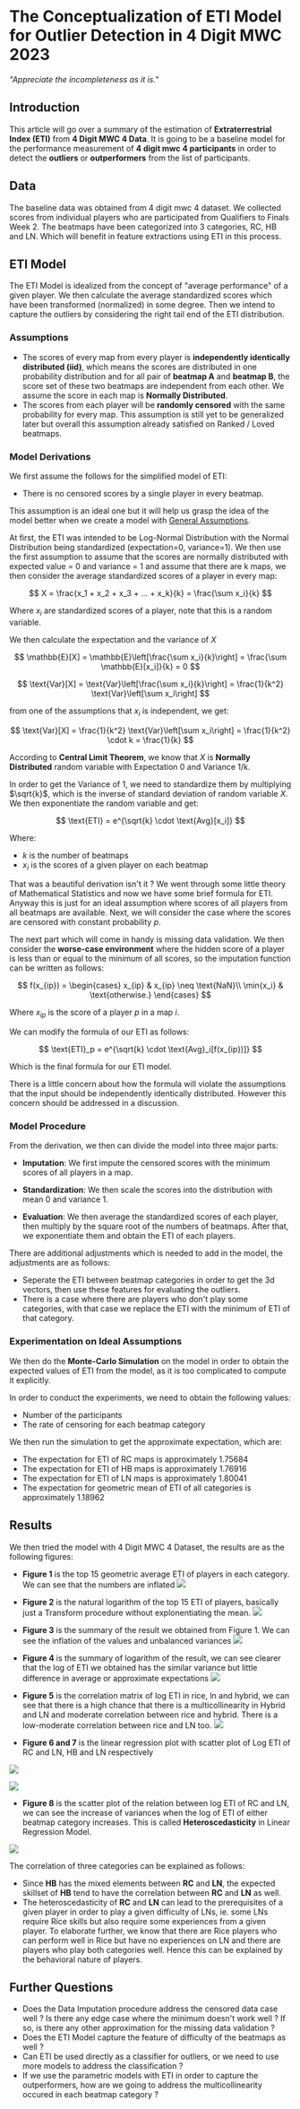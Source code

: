 # The Conceptualization of ETI Model for Outlier Detection in 4 Digit MWC 2023

*"Appreciate the incompleteness as it is."*

## Introduction

This article will go over a summary of the estimation of **Extraterrestrial Index (ETI)** from **4 Digit MWC 4 Data**. It is going to be a baseline model for the performance measurement of **4 digit mwc 4 participants** in order to detect the **outliers** or **outperformers** from the list of participants.

## Data

The baseline data was obtained from 4 digit mwc 4 dataset. We collected scores from individual players who are participated from Qualifiers to Finals Week 2. The beatmaps have been categorized into 3 categories, RC, HB and LN. Which will benefit in feature extractions using ETI in this process.

## ETI Model

The ETI Model is idealized from the concept of "average performance" of a given player. We then calculate the average standardized scores which have been transformed (normalized) in some degree. Then we intend to capture the outliers by considering the right tail end of the ETI distribution.

### Assumptions

- The scores of every map from every player is **independently identically distributed (iid)**, which means the scores are distributed in one probability distribution and for all pair of **beatmap A** and **beatmap B**, the score set of these two beatmaps are independent from each other. We assume the score in each map is **Normally Distributed**.
- The scores from each player will be **randomly censored** with the same probability for every map. This assumption is still yet to be generalized later but overall this assumption already satisfied on Ranked / Loved beatmaps.

### Model Derivations

We first assume the follows for the simplified model of ETI:

- There is no censored scores by a single player in every beatmap.

This assumption is an ideal one but it will help us grasp the idea of the model better when we create a model with [General Assumptions](#assumptions).

At first, the ETI was intended to be Log-Normal Distribution with the Normal Distribution being standardized (expectation=0, variance=1). We then use the first assumption to assume that the scores are normally distributed with expected value = 0 and variance = 1 and assume that there are k maps, we then consider the average standardized scores of a player in every map:

$$
X = \frac{x_1 + x_2 + x_3 + ... + x_k}{k} = \frac{\sum x_i}{k}
$$

Where $x_i$ are standardized scores of a player, note that this is a random variable.

We then calculate the expectation and the variance of $X$

$$
\mathbb{E}[X] = \mathbb{E}\left[\frac{\sum x_i}{k}\right] = \frac{\sum \mathbb{E}[x_i]}{k} = 0
$$

$$
\text{Var}[X] = \text{Var}\left[\frac{\sum x_i}{k}\right] = \frac{1}{k^2} \text{Var}\left[\sum x_i\right]
$$

from one of the assumptions that $x_i$ is independent, we get:

$$
\text{Var}[X] = \frac{1}{k^2} \text{Var}\left[\sum x_i\right] = \frac{1}{k^2} \cdot k = \frac{1}{k}
$$

According to **Central Limit Theorem**, we know that $X$ is **Normally Distributed** random variable with Expectation 0 and Variance 1/k.

In order to get the Variance of 1, we need to standardize them by multiplying $\sqrt{k}$, which is the inverse of standard deviation of random variable $X$. We then exponentiate the random variable and get:

$$
\text{ETI} = e^{\sqrt{k} \cdot \text{Avg}[x_i]}
$$

Where:

- $k$ is the number of beatmaps
- $x_i$ is the scores of a given player on each beatmap

That was a beautiful derivation isn't it ? We went through some little theory of Mathematical Statistics and now we have some brief formula for ETI. Anyway this is just for an ideal assumption where scores of all players from all beatmaps are available. Next, we will consider the case where the scores are censored with constant probability $p$.

The next part which will come in handy is missing data validation. We then consider the **worse-case environment** where the hidden score of a player is less than or equal to the minimum of all scores, so the imputation function can be written as follows:

$$
f(x_{ip}) = 
\begin{cases}
x_{ip} & x_{ip} \neq \text{NaN}\\
\min{x_i} & \text{otherwise.}
\end{cases}
$$

Where $x_{ip}$ is the score of a player $p$ in a map $i$.

We can modify the formula of our ETI as follows:

$$
\text{ETI}_p = e^{\sqrt{k} \cdot \text{Avg}_i[f(x_{ip})]}
$$

Which is the final formula for our ETI model.

There is a little concern about how the formula will violate the assumptions that the input should be independently identically distributed. However this concern should be addressed in a discussion.

### Model Procedure

From the derivation, we then can divide the model into three major parts:

- **Imputation**: We first impute the censored scores with the minimum scores of all players in a map.

- **Standardization**: We then scale the scores into the distribution with mean 0 and variance 1.

- **Evaluation**: We then average the standardized scores of each player, then multiply by the square root of the numbers of beatmaps. After that, we exponentiate them and obtain the ETI of each players.

There are additional adjustments which is needed to add in the model, the adjustments are as follows:

- Seperate the ETI between beatmap categories in order to get the 3d vectors, then use these features for evaluating the outliers.
- There is a case where there are players who don't play some categories, with that case we replace the ETI with the minimum of ETI of that category.

### Experimentation on Ideal Assumptions

We then do the **Monte-Carlo Simulation** on the model in order to obtain the expected values of ETI from the model, as it is too complicated to compute it explicitly.

In order to conduct the experiments, we need to obtain the following values:

- Number of the participants
- The rate of censoring for each beatmap category

We then run the simulation to get the approximate expectation, which are:

- The expectation for ETI of RC maps is approximately 1.75684
- The expectation for ETI of HB maps is approximately 1.76916
- The expectation for ETI of LN maps is approximately 1.80041
- The expectation for geometric mean of ETI of all categories is approximately 1.18962

## Results

We then tried the model with 4 Digit MWC 4 Dataset, the results are as the following figures:

- **Figure 1** is the top 15 geometric average ETI of players in each category. We can see that the numbers are inflated
![](https://cdn.discordapp.com/attachments/1017070848177344553/1021033873188073492/unknown.png)

- **Figure 2** is the natural logarithm of the top 15 ETI of players, basically just a Transform procedure without explonentiating the mean.
![](https://cdn.discordapp.com/attachments/1017070848177344553/1021033919145054208/unknown.png)

- **Figure 3** is the summary of the result we obtained from Figure 1. We can see the inflation of the values and unbalanced variances
![](https://cdn.discordapp.com/attachments/1017070848177344553/1021034071322792006/unknown.png)

- **Figure 4** is the summary of logarithm of the result, we can see clearer that the log of ETI we obtained has the similar variance but little difference in average or approximate expectations
![](https://cdn.discordapp.com/attachments/1017070848177344553/1021034518267830293/unknown.png)

- **Figure 5** is the correlation matrix of log ETI in rice, ln and hybrid, we can see that there is a high chance that there is a multicollinearity in Hybrid and LN and moderate correlation between rice and hybrid. There is a low-moderate correlation between rice and LN too.
![](https://cdn.discordapp.com/attachments/1017070848177344553/1021034735981568070/unknown.png)

- **Figure 6 and 7** is the linear regression plot with scatter plot of Log ETI of RC and LN, HB and LN respectively

![](https://cdn.discordapp.com/attachments/1017070848177344553/1021314408087048272/unknown.png)

![](https://cdn.discordapp.com/attachments/1017070848177344553/1021314408586158120/unknown.png)

- **Figure 8** is the scatter plot of the relation between log ETI of RC and LN, we can see the increase of variances when the log of ETI of either beatmap category increases. This is called **Heteroscedasticity** in Linear Regression Model.

![](https://cdn.discordapp.com/attachments/1017070848177344553/1021314308820451369/unknown.png)

The correlation of three categories can be explained as follows:

- Since **HB** has the mixed elements between **RC** and **LN**, the expected skillset of **HB** tend to have the correlation between **RC** and **LN** as well.
- The heteroscedasticity of **RC** and **LN** can lead to the prerequisites of a given player in order to play a given difficulty of LNs, ie. some LNs require Rice skills but also require some experiences from a given player. To elaborate further, we know that there are Rice players who can perform well in Rice but have no experiences on LN and there are players who play both categories well. Hence this can be explained by the behavioral nature of players.

## Further Questions

- Does the Data Imputation procedure address the censored data case well ? Is there any edge case where the minimum doesn't work well ? If so, is there any other approximation for the missing data validation ?
- Does the ETI Model capture the feature of difficulty of the beatmaps as well ?
- Can ETI be used directly as a classifier for outliers, or we need to use more models to address the classification ?
- If we use the parametric models with ETI in order to capture the outperformers, how are we going to address the multicollinearity occured in each beatmap category ?
